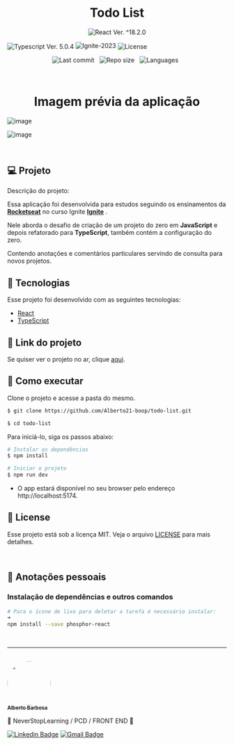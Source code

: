 <h1 align="center">Todo List</h1>

<p align="center">
  <img 
    src="https://img.shields.io/badge/React-%5E18.2.6-blue" 
    alt="React Ver. ^18.2.0"
  />
 
  <img align="center"
    src="https://img.shields.io/badge/Typescript-%5E5.0.4-blue"
    alt="Typescript Ver. 5.0.4" 
  />
  <img
    src="https://img.shields.io/badge/Ignite-2023-green" 
    alt="Ignite-2023"
  />
  <img align="center"
    alt="License"
    src="https://img.shields.io/static/v1?label=license&message=MIT&color=E51C44&labelColor=0A1033"
  />
</p>

<div align="center">

![Last commit](https://img.shields.io/github/last-commit/Alberto21-boop/todo-list.git?color=4DA1CD "Last commit") &nbsp;
![Repo size](https://img.shields.io/github/repo-size/Alberto21-boop/todo-list.git?color=4DA1CD "Repo size") &nbsp;
![Languages](https://img.shields.io/github/languages/count/Alberto21-boop/todo-list.git?color=4DA1CD "Languages") &nbsp;

</div>

<br>

<h1 align="center">Imagem prévia da aplicação</h1>

![image](https://github.com/Alberto21-boop/todo-list/assets/85910024/19bd2351-ffa1-4d51-a038-e7987364510b)

![image](https://github.com/Alberto21-boop/todo-list/assets/85910024/c38b9249-a6ad-49bd-9191-e89b4a21f709)



<br>

## 💻 Projeto

Descrição do projeto:

Essa aplicação foi desenvolvida para estudos seguindo os ensinamentos da **[Rocketseat](https://www.rocketseat.com.br/)** no curso Ignite **[Ignite](https://www.rocketseat.com.br/ignite)** .

Nele aborda o desafio de criação de um projeto do zero em <strong>JavaScript</strong> e depois refatorado para <strong>TypeScript</strong>, também contém a configuração do zero.

Contendo anotações e comentários particulares servindo de consulta para novos projetos.

## 🧪 Tecnologias

Esse projeto foi desenvolvido com as seguintes tecnologias:

- [React](https://reactjs.org)
- [TypeScript](https://www.typescriptlang.org/)

## 🔗 Link do projeto

Se quiser ver o projeto no ar, clique [aqui](https://todo-list-ab.vercel.app).

## 🚀 Como executar

Clone o projeto e acesse a pasta do mesmo.

```bash
$ git clone https://github.com/Alberto21-boop/todo-list.git

$ cd todo-list
```

Para iniciá-lo, siga os passos abaixo:

```bash
# Instalar as dependências
$ npm install

# Iniciar o projeto
$ npm run dev
```

- O app estará disponível no seu browser pelo endereço http://localhost:5174.

## 📝 License

Esse projeto está sob a licença MIT. Veja o arquivo [LICENSE](./LICENSE.md) para mais detalhes.

<br />

## 📓 Anotações pessoais

<h3>Instalação de dependências e outros comandos</h3>

```bash
# Para o ícone de lixo para deletar a tarefa é necessário instalar:
➜
npm install --save phosphor-react

```

<br />

---

<br />

<a href="https://github.com/Alberto21-boop">
 <img src="https://github.com/Alberto21-boop.png" width="100px;" alt="" style="border-radius:50%" />
 <br />
 <sub><b>Alberto Barbosa</b></sub></a>

💠 NeverStopLearning / PCD / FRONT END 💠

[![Linkedin Badge](https://img.shields.io/badge/-Alberto-blue?style=flat-square&logo=Linkedin&logoColor=white&link=https://www.linkedin.com/in/alberto-barbosa-comercial/)](https://www.linkedin.com/in/alberto-barbosa-comercial/)
[![Gmail Badge](https://img.shields.io/badge/-albertobarbosa0003@gmail.com-c14438?style=flat-square&logo=Gmail&logoColor=white&link=mailto:albertobarbosa0003@gmail.com)](mailto:albertobarbosa0003@gmail.com)
